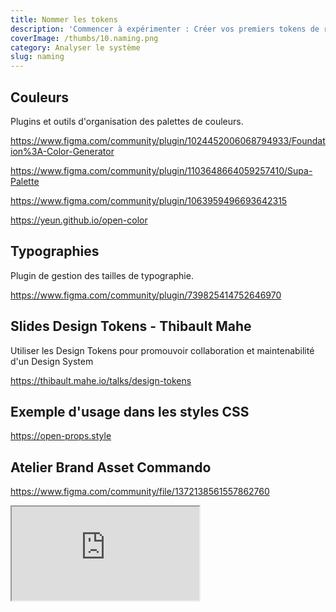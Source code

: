 ```yaml
---
title: Nommer les tokens
description: 'Commencer à expérimenter : Créer vos premiers tokens de références'
coverImage: /thumbs/10.naming.png
category: Analyser le système
slug: naming
---
```


## Couleurs 

Plugins et outils d'organisation des palettes de couleurs.

https://www.figma.com/community/plugin/1024452006068794933/Foundation%3A-Color-Generator

https://www.figma.com/community/plugin/1103648664059257410/Supa-Palette

https://www.figma.com/community/plugin/1063959496693642315

https://yeun.github.io/open-color

## Typographies

Plugin de gestion des tailles de typographie.

https://www.figma.com/community/plugin/739825414752646970

## Slides Design Tokens - Thibault Mahe

Utiliser les Design Tokens pour promouvoir collaboration et maintenabilité d'un Design System

https://thibault.mahe.io/talks/design-tokens

## Exemple d'usage dans les styles CSS

https://open-props.style

## Atelier Brand Asset Commando

https://www.figma.com/community/file/1372138561557862760

<iframe class="figma-workshop" src="https://embed.figma.com/file/1372138561557862760/hf_embed?community_viewer=true&embed_host=fastma&fuid=958321296977013963&hub_file_id=1372138561557862760&kind=file&viewer=1"></iframe>

